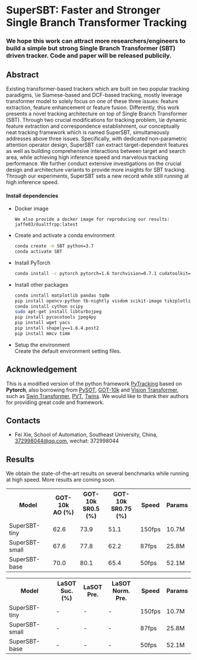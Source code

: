 # SuperSBT: Faster and Stronger Single Branch Transformer Tracking

### We hope this work can attract more researchers/engineers to build a simple but strong Single Branch Transformer (SBT) driven tracker. Code and paper will be released publicily. 


## Abstract
Existing transformer-based trackers which are built on two popular tracking paradigms, \ie Siamese-based and DCF-based tracking, mostly leverage transformer model to solely focus on one of these three issues: feature extraction, feature enhancement or feature fusion. Differently, this work presents a novel tracking architecture on top of Single Branch Transformer (SBT). Through two crucial modifications for tracking problem, \ie dynamic feature extraction and correspondence establishment, our conceptually neat tracking framework which is named SuperSBT, simultaneously addresses above three issues. Specifically, with dedicated non-parametric attention operator design, SuperSBT can extract target-dependent features as well as building comprehensive interactions between target and search area, while achieving high inference speed and marvelous tracking performance. We further conduct extensive investigations on the crucial design and architecture variants to provide more insights for SBT tracking. Through our experiments, SuperSBT sets a new record while still running at high inference speed.


#### Install dependencies
* Docker image
    ```
    We also provide a docker image for reproducing our results:
    jaffe03/dualtfrpp:latest
    ```   
* Create and activate a conda environment 
    ```bash
    conda create -n SBT python=3.7
    conda activate SBT
    ```  
* Install PyTorch
    ```bash
    conda install -c pytorch pytorch=1.6 torchvision=0.7.1 cudatoolkit=10.2
    ```  

* Install other packages
    ```bash
    conda install matplotlib pandas tqdm
    pip install opencv-python tb-nightly visdom scikit-image tikzplotlib gdown
    conda install cython scipy
    sudo apt-get install libturbojpeg
    pip install pycocotools jpeg4py
    pip install wget yacs
    pip install shapely==1.6.4.post2
    pip install mmcv timm
    ```  
* Setup the environment                                                                                                 
Create the default environment setting files.

## Acknowledgement
This is a modified version of the python framework [PyTracking](https://github.com/visionml/pytracking) based on **Pytorch**, 
also borrowing from [PySOT](https://github.com/STVIR/pysot), [GOT-10k](https://github.com/got-10k/toolkit) and [Vision Transformer](https://github.com/lucidrains/vit-pytorch), such as [Swin Transformer](https://github.com/microsoft/Swin-Transformer), [PVT](https://github.com/whai362/PVT), [Twins](https://github.com/Meituan-AutoML/Twins). 
We would like to thank their authors for providing great code and framework. 

## Contacts
* Fei Xie, School of Automation, Southeast University, China, 372998044@qq.com, wechat: 372998044

## Results
We obtain the state-of-the-art results on several benchmarks while running at high speed. 
More results are coming soon. 

<table>
  <tr>
    <th>Model</th>
    <th>GOT-10k<br>AO (%)</th>
    <th>GOT-10k<br>SR0.5 (%)</th>
    <th>GOT-10k<br>SR0.75 (%)</th>
    <th>Speed<br></th>
    <th>Params<br></th>
  </tr>
  <tr>
    <td>SuperSBT-tiny</td>
    <td>62.6</td>
    <td>73.9</td>
    <td>51.1</td>
    <td>150fps</td>
    <td>10.7M</td>
  </tr>
  <tr>
    <td>SuperSBT-small</td>
    <td>67.6</td>
    <td>77.8</td>
        <td>62.2</td>
    <td>87fps</td>
    <td>25.8M</td>
  </tr>
  <tr>
    <td>SuperSBT-base</td>
    <td>70.0</td>
    <td>80.1</td>
    <td>65.4</td>
    <td>50fps</td>
    <td>52.1M</td>
  </tr>
  <tr>
      
<table>
  <tr>
    <th>Model</th>
    <th>LaSOT<br>Suc.(%)</th>
    <th>LaSOT<br>Pre.</th>
    <th>LaSOT<br>Norm. Pre.</th>
    <th>Speed<br></th>
    <th>Params<br></th>
  </tr>
  <tr>
    <td>SuperSBT-tiny</td>
    <td>-</td>
    <td>-</td>
    <td>-</td>
    <td>150fps</td>
    <td>10.7M</td>
  </tr>
  <tr>
    <td>SuperSBT-small</td>
    <td>-</td>
    <td>-</td>
    <td>-</td>
    <td>87fps</td>
    <td>25.8M</td>
  </tr>
  <tr>
    <td>SuperSBT-base</td>
    <td>-</td>
    <td>-</td>
    <td>-</td>
    <td>50fps</td>
    <td>52.1M</td>
  </tr>
  <tr>

